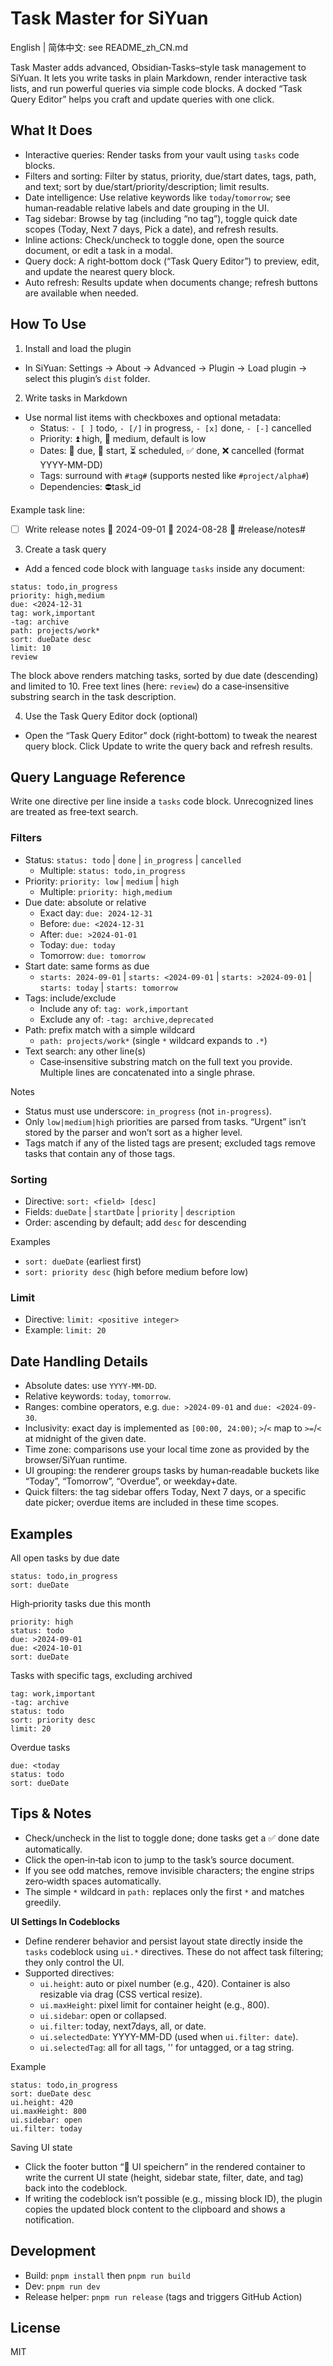 # Task Master for SiYuan

English | 简体中文: see README_zh_CN.md

Task Master adds advanced, Obsidian‑Tasks–style task management to SiYuan. It lets you write tasks in plain Markdown, render interactive task lists, and run powerful queries via simple code blocks. A docked “Task Query Editor” helps you craft and update queries with one click.

## What It Does

- Interactive queries: Render tasks from your vault using `tasks` code blocks.
- Filters and sorting: Filter by status, priority, due/start dates, tags, path, and text; sort by due/start/priority/description; limit results.
- Date intelligence: Use relative keywords like `today`/`tomorrow`; see human‑readable relative labels and date grouping in the UI.
- Tag sidebar: Browse by tag (including “no tag”), toggle quick date scopes (Today, Next 7 days, Pick a date), and refresh results.
- Inline actions: Check/uncheck to toggle done, open the source document, or edit a task in a modal.
- Query dock: A right‑bottom dock (“Task Query Editor”) to preview, edit, and update the nearest query block.
- Auto refresh: Results update when documents change; refresh buttons are available when needed.

## How To Use

1) Install and load the plugin
- In SiYuan: Settings → About → Advanced → Plugin → Load plugin → select this plugin’s `dist` folder.

2) Write tasks in Markdown
- Use normal list items with checkboxes and optional metadata:
  - Status: `- [ ]` todo, `- [/]` in progress, `- [x]` done, `- [-]` cancelled
  - Priority: ⏫ high, 🔼 medium, default is low
  - Dates: 📅 due, 🛫 start, ⏳ scheduled, ✅ done, ❌ cancelled (format YYYY-MM-DD)
  - Tags: surround with `#tag#` (supports nested like `#project/alpha#`)
  - Dependencies: ⛔task_id

Example task line:
- [ ] Write release notes 📅 2024-09-01 🛫 2024-08-28 🔼 #release/notes#

3) Create a task query
- Add a fenced code block with language `tasks` inside any document:

```tasks
status: todo,in_progress
priority: high,medium
due: <2024-12-31
tag: work,important
-tag: archive
path: projects/work*
sort: dueDate desc
limit: 10
review
```

The block above renders matching tasks, sorted by due date (descending) and limited to 10. Free text lines (here: `review`) do a case‑insensitive substring search in the task description.

4) Use the Task Query Editor dock (optional)
- Open the “Task Query Editor” dock (right‑bottom) to tweak the nearest query block. Click Update to write the query back and refresh results.

## Query Language Reference

Write one directive per line inside a `tasks` code block. Unrecognized lines are treated as free‑text search.

### Filters

- Status: `status: todo` | `done` | `in_progress` | `cancelled`
  - Multiple: `status: todo,in_progress`
- Priority: `priority: low` | `medium` | `high`
  - Multiple: `priority: high,medium`
- Due date: absolute or relative
  - Exact day: `due: 2024-12-31`
  - Before: `due: <2024-12-31`
  - After: `due: >2024-01-01`
  - Today: `due: today`
  - Tomorrow: `due: tomorrow`
- Start date: same forms as due
  - `starts: 2024-09-01` | `starts: <2024-09-01` | `starts: >2024-09-01` | `starts: today` | `starts: tomorrow`
- Tags: include/exclude
  - Include any of: `tag: work,important`
  - Exclude any of: `-tag: archive,deprecated`
- Path: prefix match with a simple wildcard
  - `path: projects/work*` (single `*` wildcard expands to `.*`)
- Text search: any other line(s)
  - Case‑insensitive substring match on the full text you provide. Multiple lines are concatenated into a single phrase.

Notes
- Status must use underscore: `in_progress` (not `in-progress`).
- Only `low|medium|high` priorities are parsed from tasks. “Urgent” isn’t stored by the parser and won’t sort as a higher level.
- Tags match if any of the listed tags are present; excluded tags remove tasks that contain any of those tags.

### Sorting

- Directive: `sort: <field> [desc]`
- Fields: `dueDate` | `startDate` | `priority` | `description`
- Order: ascending by default; add `desc` for descending

Examples
- `sort: dueDate` (earliest first)
- `sort: priority desc` (high before medium before low)

### Limit

- Directive: `limit: <positive integer>`
- Example: `limit: 20`

## Date Handling Details

- Absolute dates: use `YYYY-MM-DD`.
- Relative keywords: `today`, `tomorrow`.
- Ranges: combine operators, e.g. `due: >2024-09-01` and `due: <2024-09-30`.
- Inclusivity: exact day is implemented as `[00:00, 24:00)`; `>`/`<` map to `>=`/`<` at midnight of the given date.
- Time zone: comparisons use your local time zone as provided by the browser/SiYuan runtime.
- UI grouping: the renderer groups tasks by human‑readable buckets like “Today”, “Tomorrow”, “Overdue”, or weekday+date.
- Quick filters: the tag sidebar offers Today, Next 7 days, or a specific date picker; overdue items are included in these time scopes.

## Examples

All open tasks by due date
```tasks
status: todo,in_progress
sort: dueDate
```

High‑priority tasks due this month
```tasks
priority: high
status: todo
due: >2024-09-01
due: <2024-10-01
sort: dueDate
```

Tasks with specific tags, excluding archived
```tasks
tag: work,important
-tag: archive
status: todo
sort: priority desc
limit: 20
```

Overdue tasks
```tasks
due: <today
status: todo
sort: dueDate
```

## Tips & Notes

- Check/uncheck in the list to toggle done; done tasks get a ✅ done date automatically.
- Click the open‑in‑tab icon to jump to the task’s source document.
- If you see odd matches, remove invisible characters; the engine strips zero‑width spaces automatically.
- The simple `*` wildcard in `path:` replaces only the first `*` and matches greedily.

**UI Settings In Codeblocks**
- Define renderer behavior and persist layout state directly inside the `tasks` codeblock using `ui.*` directives. These do not affect task filtering; they only control the UI.
- Supported directives:
  - `ui.height`: auto or pixel number (e.g., 420). Container is also resizable via drag (CSS vertical resize).
  - `ui.maxHeight`: pixel limit for container height (e.g., 800).
  - `ui.sidebar`: open or collapsed.
  - `ui.filter`: today, next7days, all, or date.
  - `ui.selectedDate`: YYYY-MM-DD (used when `ui.filter: date`).
  - `ui.selectedTag`: all for all tags, '' for untagged, or a tag string.

Example
```tasks
status: todo,in_progress
sort: dueDate desc
ui.height: 420
ui.maxHeight: 800
ui.sidebar: open
ui.filter: today
```

Saving UI state
- Click the footer button “💾 UI speichern” in the rendered container to write the current UI state (height, sidebar state, filter, date, and tag) back into the codeblock.
- If writing the codeblock isn’t possible (e.g., missing block ID), the plugin copies the updated block content to the clipboard and shows a notification.

## Development

- Build: `pnpm install` then `pnpm run build`
- Dev: `pnpm run dev`
- Release helper: `pnpm run release` (tags and triggers GitHub Action)

## License

MIT
